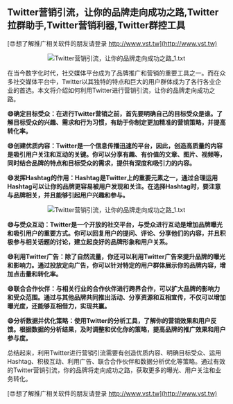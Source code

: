 ## **Twitter营销引流，让你的品牌走向成功之路,Twitter拉群助手,Twitter营销利器,Twitter群控工具**

[😍想了解推广相关软件的朋友请登录 http://www.vst.tw](http://www.vst.tw)

 <center><img src="https://vst.tw/MP4/tuiguang/png/4.png" alt="Twitter营销引流，让你的品牌走向成功之路_1.txt"></center>

在当今数字化时代，社交媒体平台成为了品牌推广和营销的重要工具之一。而在众多社交媒体平台中，Twitter以其独特的特点和巨大的用户群体成为了各行各业企业的首选。本文将介绍如何利用Twitter进行营销引流，让你的品牌走向成功之路。

**😄确定目标受众：在进行Twitter营销之前，首先要明确自己的目标受众是谁。了解目标受众的兴趣、需求和行为习惯，有助于你制定更加精准的营销策略，并提高转化率。**

**😄创建优质内容：Twitter是一个信息传播迅速的平台，因此，创造高质量的内容是吸引用户关注和互动的关键。你可以分享有趣、有价值的文章、图片、视频等，同时结合品牌的特点和目标受众的需求，提供有深度和吸引力的内容。**

**😄发挥Hashtag的作用：Hashtag是Twitter上的重要元素之一，通过合理运用Hashtag可以让你的品牌更容易被用户发现和关注。在选择Hashtag时，要注意与品牌相关，并且能够引起用户兴趣和参与。**

 <center><img src="https://vst.tw/MP4/tuiguang/png/0.png" alt="Twitter营销引流，让你的品牌走向成功之路_1.txt"></center>

**😄与受众互动：Twitter是一个开放的社交平台，与受众进行互动是增加品牌曝光和吸引用户的重要方式。你可以回复用户的提问、评论、分享他们的内容，并且积极参与相关话题的讨论，建立起良好的品牌形象和用户关系。**

**😄利用Twitter广告：除了自然流量，你还可以利用Twitter广告来提升品牌的曝光和影响力。通过投放定向广告，你可以针对特定的用户群体展示你的品牌内容，增加点击量和转化率。**

**😄联合合作伙伴：与相关行业的合作伙伴进行跨界合作，可以扩大品牌的影响力和受众范围。通过与其他品牌共同推出活动、分享资源和互相宣传，不仅可以增加曝光度，还能够互相借力，实现共赢。**

**😄分析数据并优化策略：使用Twitter的分析工具，了解你的营销效果和用户反馈。根据数据的分析结果，及时调整和优化你的策略，提高品牌的推广效果和用户参与度。**

总结起来，利用Twitter进行营销引流需要有创造优质内容、明确目标受众、运用Hashtag、积极互动、利用广告、联合合作伙伴和数据分析优化等策略。通过有效的Twitter营销引流，你的品牌将走向成功之路，获取更多的曝光、用户关注和业务转化。

[😍想了解推广相关软件的朋友请登录 http://www.vst.tw](http://www.vst.tw)



